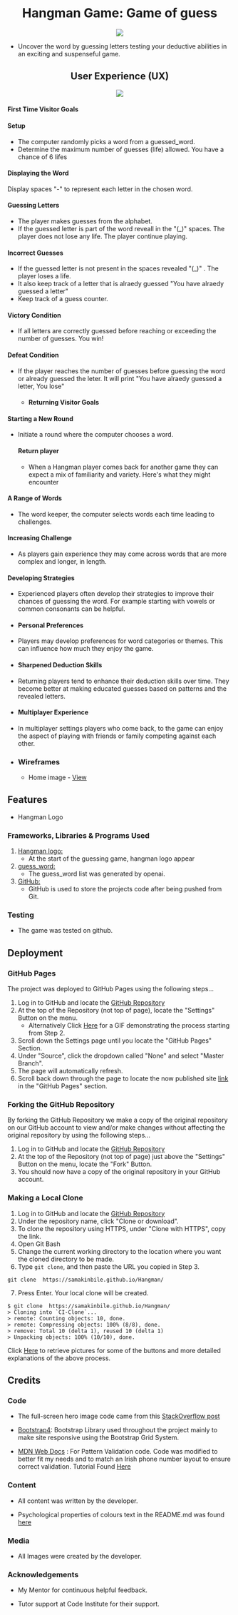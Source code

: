 <h1 align="center">Hangman Game: Game of guess</h1>

<p align="center">
<img src="hangmanimages/hangmanprofile.jpeg" />
</p>

- Uncover the word by guessing letters testing your deductive abilities in an exciting and suspenseful game.

<h2 align="center">User Experience (UX)</h2>

<p align="center">
<img src="hangmanimages/Webcapture_flowchart_.jpeg" />
</p>
       
 #### First Time Visitor Goals

#### Setup
- The computer randomly picks a word from a guessed_word.
- Determine the maximum number of guesses (life) allowed. You have a chance of 6 lifes

#### Displaying the Word
Display spaces "-" to represent each letter in the chosen word.

#### Guessing Letters
- The player makes guesses from the alphabet.
- If the guessed letter is part of the word reveall in the "(_)" spaces. The player does not lose any life. The player continue playing.

#### Incorrect Guesses
- If the guessed letter is not present in the spaces revealed "(_)" . The player loses a life.
- It also keep track of a letter that is alraedy guessed "You have alraedy guessed a letter"
- Keep track of a guess counter.

 #### Victory Condition
- If all letters are correctly guessed before reaching or exceeding the number of guesses. You win!

#### Defeat Condition
- If the player reaches the number of guesses before guessing the word or already guessed the leter. It will print  "You have alraedy guessed a letter, You lose"

  - #### Returning Visitor Goals

#### Starting a New Round

- Initiate a round where the computer chooses a word.
  

  #### Return player

  - When a Hangman player comes back for another game they can expect a mix of familiarity and variety. Here's what they might encounter

#### A Range of Words
- The word keeper, the computer selects words each time leading to challenges.

#### Increasing Challenge
- As players gain experience they may come across words that are more complex and longer, in length.

#### Developing Strategies
- Experienced players often develop their strategies to improve their chances of guessing the word. For example starting with vowels or common consonants can be helpful.

- #### Personal Preferences
- Players may develop preferences for word categories or themes. This can influence how much they enjoy the game.

- #### Sharpened Deduction Skills
- Returning players tend to enhance their deduction skills over time. They become better at making educated guesses based on patterns and the revealed letters.


- #### Multiplayer Experience
- In multiplayer settings players who come back, to the game can enjoy the aspect of playing with friends or family competing against each other.




  

- ### Wireframes

  - Home image - [View](https://ascii.co.uk/)



  

## Features

- Hangman Logo

### Frameworks, Libraries & Programs Used

1. [Hangman logo:](https://ascii.co.uk/art/hangman)
    - At the start of the guessing game, hangman logo appear
2. [guess_word:](https://opeanai/)
    - The guess_word list was generated by openai.
3. [GitHub:](https://github.com/)
    - GitHub is used to store the projects code after being pushed from Git.



###  Testing

- The game was tested on github.



## Deployment

### GitHub Pages

The project was deployed to GitHub Pages using the following steps...

1. Log in to GitHub and locate the [GitHub Repository](https://github.com/)
2. At the top of the Repository (not top of page), locate the "Settings" Button on the menu.
    - Alternatively Click [Here](https://raw.githubusercontent.com/) for a GIF demonstrating the process starting from Step 2.
3. Scroll down the Settings page until you locate the "GitHub Pages" Section.
4. Under "Source", click the dropdown called "None" and select "Master Branch".
5. The page will automatically refresh.
6. Scroll back down through the page to locate the now published site [link](https://github.com) in the "GitHub Pages" section.

### Forking the GitHub Repository

By forking the GitHub Repository we make a copy of the original repository on our GitHub account to view and/or make changes without affecting the original repository by using the following steps...

1. Log in to GitHub and locate the [GitHub Repository](https://github.com/)
2. At the top of the Repository (not top of page) just above the "Settings" Button on the menu, locate the "Fork" Button.
3. You should now have a copy of the original repository in your GitHub account.

### Making a Local Clone

1. Log in to GitHub and locate the [GitHub Repository](https://github.com/)
2. Under the repository name, click "Clone or download".
3. To clone the repository using HTTPS, under "Clone with HTTPS", copy the link.
4. Open Git Bash
5. Change the current working directory to the location where you want the cloned directory to be made.
6. Type `git clone`, and then paste the URL you copied in Step 3.

```
git clone  https://samakinbile.github.io/Hangman/
```

7. Press Enter. Your local clone will be created.

```
$ git clone  https://samakinbile.github.io/Hangman/
> Cloning into `CI-Clone`...
> remote: Counting objects: 10, done.
> remote: Compressing objects: 100% (8/8), done.
> remove: Total 10 (delta 1), reused 10 (delta 1)
> Unpacking objects: 100% (10/10), done.
```

Click [Here](https://help.github.com/en/github/creating-cloning-and-archiving-repositories/cloning-a-repository#cloning-a-repository-to-github-desktop) to retrieve pictures for some of the buttons and more detailed explanations of the above process.

## Credits

### Code

- The full-screen hero image code came from this [StackOverflow post](https://stackoverflow.com)

- [Bootstrap4](https://getbootstrap.com/docs/4.4/getting-started/introduction/): Bootstrap Library used throughout the project mainly to make site responsive using the Bootstrap Grid System.

- [MDN Web Docs](https://developer.mozilla.org/) : For Pattern Validation code. Code was modified to better fit my needs and to match an Irish phone number layout to ensure correct validation. Tutorial Found [Here](https://developer.mozilla.org/en-US/docs/Web/HTML/Element/input/tel#Pattern_validation)

### Content

- All content was written by the developer.

- Psychological properties of colours text in the README.md was found [here](http://www.colour-affects.co.uk/psychological-properties-of-colours)

### Media

- All Images were created by the developer.

### Acknowledgements

- My Mentor for continuous helpful feedback.

- Tutor support at Code Institute for their support.
